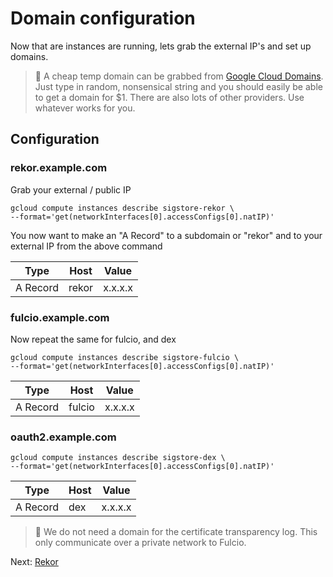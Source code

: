 # Domain configuration

Now that are instances are running, lets grab the external IP's and set up domains.

> 📝 A cheap temp domain can be grabbed from [Google Cloud Domains](https://console.cloud.google.com/net-services/domains/). Just type in random, nonsensical string
  and you should easily be able to get a domain
  for $1. There are also lots of other providers. Use whatever works for you.

## Configuration

### rekor.example.com

Grab your external / public IP

```
gcloud compute instances describe sigstore-rekor \
--format='get(networkInterfaces[0].accessConfigs[0].natIP)'
```

You now want to make an "A Record" to a subdomain or "rekor" and to your external IP from the above command

|Type|Host| Value|
|---|---|---|
| A Record|rekor|x.x.x.x|

### fulcio.example.com

Now repeat the same for fulcio, and dex

```
gcloud compute instances describe sigstore-fulcio \
--format='get(networkInterfaces[0].accessConfigs[0].natIP)'
```

|Type|Host| Value|
|---|---|---|
| A Record|fulcio|x.x.x.x|

### oauth2.example.com

```
gcloud compute instances describe sigstore-dex \
--format='get(networkInterfaces[0].accessConfigs[0].natIP)'
```

|Type|Host| Value|
|---|---|---|
| A Record|dex|x.x.x.x|

> 📝 We do not need a domain for the certificate transparency log. This only
 communicate over a private network to Fulcio.

Next: [Rekor](04-rekor.md)
